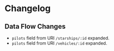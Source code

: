 # Changelog

## Data Flow Changes

- ```pilots``` field from URI ```/starships/:id``` expanded.
- ```pilots``` field from URI ```/vehicles/:id``` expanded.
